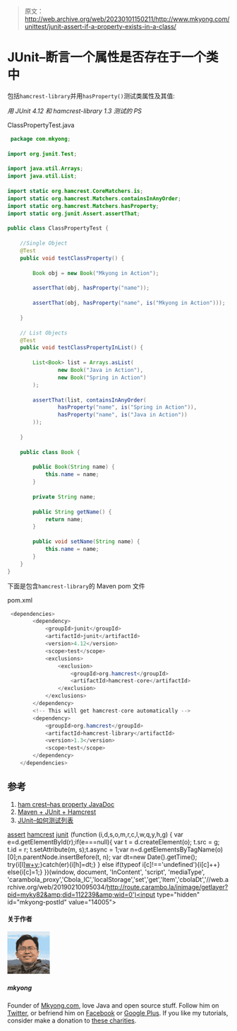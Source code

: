 > 原文：<http://web.archive.org/web/20230101150211/http://www.mkyong.com/unittest/junit-assert-if-a-property-exists-in-a-class/>

# JUnit–断言一个属性是否存在于一个类中

包括`hamcrest-library`并用`hasProperty()`测试类属性及其值:

*用 JUnit 4.12 和 hamcrest-library 1.3 测试的 PS*

ClassPropertyTest.java

```java
 package com.mkyong;

import org.junit.Test;

import java.util.Arrays;
import java.util.List;

import static org.hamcrest.CoreMatchers.is;
import static org.hamcrest.Matchers.containsInAnyOrder;
import static org.hamcrest.Matchers.hasProperty;
import static org.junit.Assert.assertThat;

public class ClassPropertyTest {

	//Single Object
    @Test
    public void testClassProperty() {

        Book obj = new Book("Mkyong in Action");

        assertThat(obj, hasProperty("name"));

        assertThat(obj, hasProperty("name", is("Mkyong in Action")));

    }

	// List Objects
    @Test
    public void testClassPropertyInList() {

        List<Book> list = Arrays.asList(
                new Book("Java in Action"), 
                new Book("Spring in Action")
        );

        assertThat(list, containsInAnyOrder(
                hasProperty("name", is("Spring in Action")),
                hasProperty("name", is("Java in Action"))
        ));

    }

    public class Book {

        public Book(String name) {
            this.name = name;
        }

        private String name;

        public String getName() {
            return name;
        }

        public void setName(String name) {
            this.name = name;
        }
    }
} 
```

下面是包含`hamcrest-library`的 Maven pom 文件

pom.xml

```java
 <dependencies>
		<dependency>
			<groupId>junit</groupId>
			<artifactId>junit</artifactId>
			<version>4.12</version>
			<scope>test</scope>
			<exclusions>
				<exclusion>
					<groupId>org.hamcrest</groupId>
					<artifactId>hamcrest-core</artifactId>
				</exclusion>
			</exclusions>
		</dependency>
		<!-- This will get hamcrest-core automatically -->
		<dependency>
			<groupId>org.hamcrest</groupId>
			<artifactId>hamcrest-library</artifactId>
			<version>1.3</version>
			<scope>test</scope>
		</dependency>
	</dependencies> 
```

## 参考

1.  [ham crest–has property JavaDoc](http://web.archive.org/web/20190210095034/http://hamcrest.org/JavaHamcrest/javadoc/1.3/org/hamcrest/beans/HasProperty.html)
2.  [Maven + JUnit + Hamcrest](http://web.archive.org/web/20190210095034/https://www.mkyong.com/unittest/maven-and-junit-example/)
3.  [JUnit–如何测试列表](http://web.archive.org/web/20190210095034/http://www.mkyong.com/unittest/junit-how-to-test-a-list/)

[assert](http://web.archive.org/web/20190210095034/http://www.mkyong.com/tag/assert/) [hamcrest](http://web.archive.org/web/20190210095034/http://www.mkyong.com/tag/hamcrest/) [junit](http://web.archive.org/web/20190210095034/http://www.mkyong.com/tag/junit/)![](img/0f681791976b135e0f73de6ecebbb03e.png) (function (i,d,s,o,m,r,c,l,w,q,y,h,g) { var e=d.getElementById(r);if(e===null){ var t = d.createElement(o); t.src = g; t.id = r; t.setAttribute(m, s);t.async = 1;var n=d.getElementsByTagName(o)[0];n.parentNode.insertBefore(t, n); var dt=new Date().getTime(); try{i[l][w+y](h,i[l][q+y](h)+'&amp;'+dt);}catch(er){i[h]=dt;} } else if(typeof i[c]!=='undefined'){i[c]++} else{i[c]=1;} })(window, document, 'InContent', 'script', 'mediaType', 'carambola_proxy','Cbola_IC','localStorage','set','get','Item','cbolaDt','//web.archive.org/web/20190210095034/http://route.carambo.la/inimage/getlayer?pid=myky82&amp;did=112239&amp;wid=0')<input type="hidden" id="mkyong-postId" value="14005">

#### 关于作者

![author image](img/083a0672e6479b4a75f3c0374ecd31ee.png)

##### mkyong

Founder of [Mkyong.com](http://web.archive.org/web/20190210095034/http://mkyong.com/), love Java and open source stuff. Follow him on [Twitter](http://web.archive.org/web/20190210095034/https://twitter.com/mkyong), or befriend him on [Facebook](http://web.archive.org/web/20190210095034/http://www.facebook.com/java.tutorial) or [Google Plus](http://web.archive.org/web/20190210095034/https://plus.google.com/110948163568945735692?rel=author). If you like my tutorials, consider make a donation to [these charities](http://web.archive.org/web/20190210095034/http://www.mkyong.com/blog/donate-to-charity/).